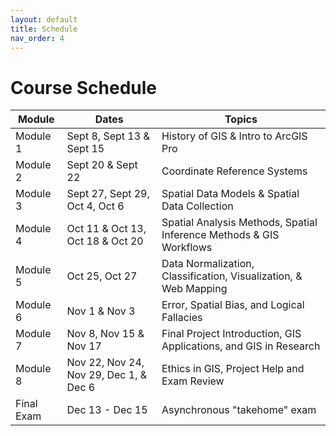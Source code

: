 ```yaml
---
layout: default
title: Schedule
nav_order: 4
---
```


# Course Schedule

|  Module  |                Dates                 |                              Topics                               |
|----------|--------------------------------------|-------------------------------------------------------------------|
|Module 1  |Sept 8, Sept 13 & Sept 15             |History of GIS & Intro to ArcGIS Pro                               |
|Module 2  |Sept 20 & Sept 22                     |Coordinate Reference Systems                                       |
|Module 3  |Sept 27, Sept 29, Oct 4, Oct 6        |Spatial Data Models & Spatial Data Collection                      |
|Module 4  |Oct 11 & Oct 13, Oct 18 & Oct 20      |Spatial Analysis Methods, Spatial Inference Methods & GIS Workflows|
|Module 5  |Oct 25, Oct 27                        |Data Normalization, Classification, Visualization, & Web Mapping   |
|Module 6  |Nov 1 & Nov 3                         |Error, Spatial Bias, and Logical Fallacies                         |
|Module 7  |Nov 8, Nov 15 & Nov 17                |Final Project Introduction, GIS Applications, and GIS in Research  |
|Module 8  |Nov 22, Nov 24, Nov 29, Dec 1, & Dec 6|Ethics in GIS, Project Help and Exam Review                        |
|Final Exam|Dec 13 - Dec 15                       |Asynchronous "takehome" exam                                       |



<!-- 
|          Module           |                Dates                 |                              Topics                               |
|---------------------------|--------------------------------------|-------------------------------------------------------------------|
|[Module 1](docs/Module1.md)|Sept 13 & Sept 15                     |History of GIS & Intro to ArcGIS Pro                               |
|[Module 2](docs/Module2.md)|Sept 20 & Sept 22                     |Coordinate Reference Systems                                       |
|[Module 3](docs/Module3.md)|Sept 27, Sept 29, Oct 4, Oct 6        |Spatial Data Models & Spatial Data Collection                      |
|[Module 4](docs/Module4.md)|Oct 11 & Oct 13, Oct 18 & Oct 20      |Spatial Analysis Methods, Spatial Inference Methods & GIS Workflows|
|[Module 5](docs/Module5.md)|Oct 25, Oct 27                        |Data Normalization, Classification, Visualization, & Web Mapping   |
|[Module 6](docs/Module6.md)|Nov 1 & Nov 3                         |Error, Spatial Bias, and Logical Fallacies                         |
|[Module 7](docs/Module7.md)|Nov 8, Nov 15 & Nov 17                |Final Project Introduction, GIS Applications, and GIS in Research  |
|[Module 8](docs/Module8.md)|Nov 22, Nov 24, Nov 29, Dec 1, & Dec 6|Ethics in GIS, Project Help and Exam Review                        |
|Final Exam                 |Dec 13 - Dec 15                       |Asynchronous "takehome" exam                                       | -->
